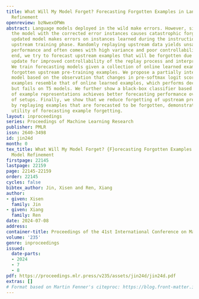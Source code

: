 ```yaml
---
title: What Will My Model Forget? Forecasting Forgotten Examples in Language Model
  Refinement
openreview: bzNwexOPWm
abstract: Language models deployed in the wild make errors. However, simply updating
  the model with the corrected error instances causes catastrophic forgetting—the
  updated model makes errors on instances learned during the instruction tuning or
  upstream training phase. Randomly replaying upstream data yields unsatisfactory
  performance and often comes with high variance and poor controllability. To this
  end, we try to forecast upstream examples that will be forgotten due to a model
  update for improved controllability of the replay process and interpretability.
  We train forecasting models given a collection of online learned examples and corresponding
  forgotten upstream pre-training examples. We propose a partially interpretable forecasting
  model based on the observation that changes in pre-softmax logit scores of pretraining
  examples resemble that of online learned examples, which performs decently on BART
  but fails on T5 models. We further show a black-box classifier based on inner products
  of example representations achieves better forecasting performance over a series
  of setups. Finally, we show that we reduce forgetting of upstream pretraining examples
  by replaying examples that are forecasted to be forgotten, demonstrating the practical
  utility of forecasting example forgetting.
layout: inproceedings
series: Proceedings of Machine Learning Research
publisher: PMLR
issn: 2640-3498
id: jin24d
month: 0
tex_title: What Will My Model Forget? {F}orecasting Forgotten Examples in Language
  Model Refinement
firstpage: 22145
lastpage: 22159
page: 22145-22159
order: 22145
cycles: false
bibtex_author: Jin, Xisen and Ren, Xiang
author:
- given: Xisen
  family: Jin
- given: Xiang
  family: Ren
date: 2024-07-08
address:
container-title: Proceedings of the 41st International Conference on Machine Learning
volume: '235'
genre: inproceedings
issued:
  date-parts:
  - 2024
  - 7
  - 8
pdf: https://proceedings.mlr.press/v235/assets/jin24d/jin24d.pdf
extras: []
# Format based on Martin Fenner's citeproc: https://blog.front-matter.io/posts/citeproc-yaml-for-bibliographies/
---
```

